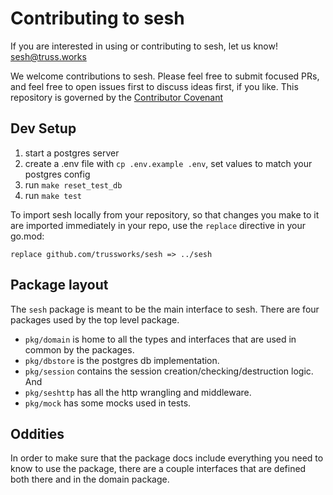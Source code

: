 # Contributing to sesh

If you are interested in using or contributing to sesh, let us know! sesh@truss.works

We welcome contributions to sesh. Please feel free to submit focused PRs, and feel free to open issues first to discuss ideas first, if you like. This repository is governed by the [Contributor Covenant](CODE_OF_CONDUCT.md)

## Dev Setup

1. start a postgres server
2. create a .env file with `cp .env.example .env`, set values to match your postgres config
3. run `make reset_test_db`
4. run `make test`

To import sesh locally from your repository, so that changes you make to it are imported immediately in your repo, use the `replace` directive in your go.mod:

```
replace github.com/trussworks/sesh => ../sesh
```

## Package layout

The `sesh` package is meant to be the main interface to sesh. There are four packages used by the top level package.

- `pkg/domain` is home to all the types and interfaces that are used in common by the packages.
- `pkg/dbstore` is the postgres db implementation.
- `pkg/session` contains the session creation/checking/destruction logic. And
- `pkg/seshttp` has all the http wrangling and middleware.
- `pkg/mock` has some mocks used in tests.

## Oddities

In order to make sure that the package docs include everything you need to know to use the package, there are a couple interfaces that are defined both there and in the domain package.
